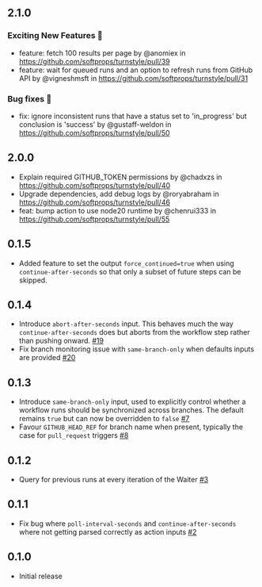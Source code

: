 ## 2.1.0

### Exciting New Features 🎉

* feature: fetch 100 results per page by @anomiex in https://github.com/softprops/turnstyle/pull/39
* feature: wait for queued runs and an option to refresh runs from GitHub API by @vigneshmsft in https://github.com/softprops/turnstyle/pull/31

### Bug fixes 🐛
* fix: ignore inconsistent runs that have a status set to 'in_progress' but conclusion is 'success' by @gustaff-weldon in https://github.com/softprops/turnstyle/pull/50

## 2.0.0

* Explain required GITHUB_TOKEN permissions by @chadxzs in https://github.com/softprops/turnstyle/pull/40
* Upgrade dependencies, add debug logs by @roryabraham in https://github.com/softprops/turnstyle/pull/46
* feat: bump action to use node20 runtime by @chenrui333 in https://github.com/softprops/turnstyle/pull/55

## 0.1.5

* Added feature to set the output `force_continued=true` when using `continue-after-seconds` so that only a subset of future steps can be skipped.

## 0.1.4

* Introduce `abort-after-seconds` input. This behaves much the way  `continue-after-seconds` does but aborts from the workflow step rather than pushing onward. [#19](https://github.com/softprops/turnstyle/pull/19)
* Fix branch monitoring issue with `same-branch-only` when defaults inputs are provided [#20](https://github.com/softprops/turnstyle/pull/20)

## 0.1.3

* Introduce `same-branch-only` input, used to explicitly control whether a workflow runs should be synchronized across branches. The default remains `true` but can now be overridden to `false` [#7](https://github.com/softprops/turnstyle/pull/7)
* Favour `GITHUB_HEAD_REF` for branch name when present, typically the case for `pull_request` triggers [#8](https://github.com/softprops/turnstyle/pull/8)

## 0.1.2

* Query for previous runs at every iteration of the Waiter [#3](https://github.com/softprops/turnstyle/pull/4)

## 0.1.1

* Fix bug where `poll-interval-seconds` and `continue-after-seconds` where not getting parsed correctly as action inputs [#2](https://github.com/softprops/turnstyle/pull/2)

## 0.1.0

* Initial release
